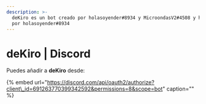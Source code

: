```yaml
---
description: >-
  deKiro es un bot creado por holasoyender#8934 y MicroondasV2#4508 y hosteado
  por holasoyender#8934
---
```


# deKiro \| Discord

Puedes añadir a **deKiro** desde: 

{% embed url="https://discord.com/api/oauth2/authorize?client\_id=691263770399342592&permissions=8&scope=bot" caption="" %}



